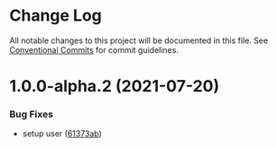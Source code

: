 # Change Log

All notable changes to this project will be documented in this file.
See [Conventional Commits](https://conventionalcommits.org) for commit guidelines.

# 1.0.0-alpha.2 (2021-07-20)


### Bug Fixes

* setup user ([61373ab](https://github.com/ho-nl/m2-pwa/commit/61373ab8039e876c65da3570d1351548ea478f80))
